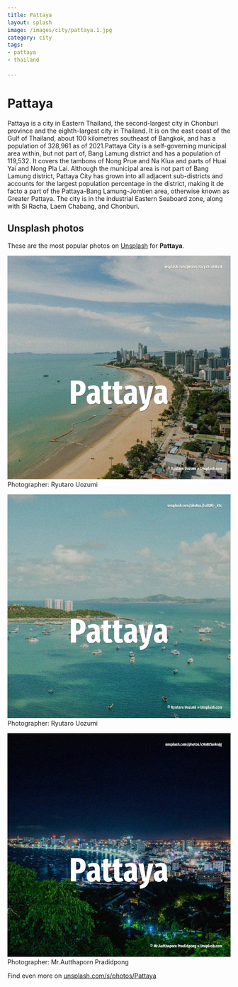 ```yaml
---
title: Pattaya
layout: splash
image: /images/city/pattaya.1.jpg
category: city
tags:
- pattaya
- thailand

---
```

# Pattaya

Pattaya  is a city in Eastern Thailand, the second-largest city in Chonburi province and the  eighth-largest city in Thailand. It is on the east coast of the Gulf of Thailand, about 100 kilometres  southeast of Bangkok, and  has a population of 328,961 as of 2021.Pattaya City  is a self-governing municipal area within, but  not part of, Bang Lamung district and has a population of 119,532. It covers the tambons of Nong Prue and Na Klua and parts of Huai Yai and Nong Pla Lai. Although the municipal area is not part of Bang Lamung district, Pattaya City has grown into all  adjacent sub-districts and accounts for the largest population percentage in the district, making  it de facto a part of the Pattaya-Bang Lamung-Jomtien area, otherwise known as Greater Pattaya. The city is in the industrial Eastern Seaboard zone, along with Si Racha, Laem Chabang, and  Chonburi. 

 
## Unsplash photos
These are the most popular photos on [Unsplash](https://unsplash.com) for **Pattaya**.
 
![Pattaya](/images/city/pattaya.1.jpg)
Photographer:  Ryutaro Uozumi
 
![Pattaya](/images/city/pattaya.2.jpg)
Photographer:  Ryutaro Uozumi
 
![Pattaya](/images/city/pattaya.3.jpg)
Photographer:  Mr.Autthaporn Pradidpong
 
Find even more on [unsplash.com/s/photos/Pattaya](https://unsplash.com/s/photos/Pattaya)
 
